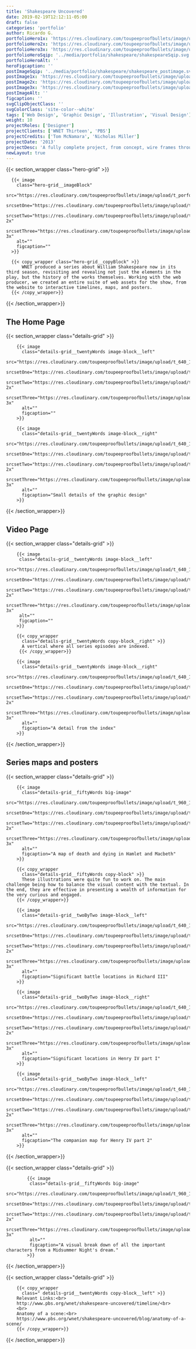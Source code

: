 ```yaml
---
title: 'Shakespeare Uncovered'
date: 2019-02-19T12:12:11-05:00
draft: false
categories: 'portfolio'
author: Ricardo G.
portfolioHero1x: 'https://res.cloudinary.com/toupeeproofbullets/image/upload/q_80,t_portfolio_hero_16_9/v1581539539/wnet/shakespeareHP.jpg'
portfolioHero2x: 'https://res.cloudinary.com/toupeeproofbullets/image/upload/q_80,t_portfolio_hero_2x/v1581539539/wnet/shakespeareHP.jpg'
portfolioHero3x: 'https://res.cloudinary.com/toupeeproofbullets/image/upload/q_80,t_portfolio_hero_3x/v1581539539/wnet/shakespeareHP.jpg'
portfolioHeroSqip: '../media/portfolio/shakespeare/shakespeareSqip.svg'
portfolioHeroAlt: ''
heroFigcaption: ''
postImageSqip: '../media/portfolio/shakespeare/shakespeare_postimage.svg'
postImage1x: 'https://res.cloudinary.com/toupeeproofbullets/image/upload/t_hp_portfolio/v1581539539/wnet/shakespeareHP.jpg'
postImage2x: 'https://res.cloudinary.com/toupeeproofbullets/image/upload/t_hp_portfolio_2x/v1581539539/wnet/shakespeareHP.jpg'
postImage3x: 'https://res.cloudinary.com/toupeeproofbullets/image/upload/t_hp_portfolio_3x/v1581539539/wnet/shakespeareHP.jpg'
postImageAlt: ''
figcaption: ''
svgClipObjectClass: ''
svgColorClass: 'site-color--white'
tags: ['Web Design', 'Graphic Design', 'Illustration', 'Visual Design']
weight: 10
projectRoles: ['Designer']
projectClients: ['WNET Thirteen', 'PBS']
projectCredits: ['Tom McNamara', 'Nicholas Miller']
projectDate: '2013'
projectDesc: 'A fully complete project, from concept, wire frames through website to additional Illustrations and posters'
newLayout: true
---
```


{{< section_wrapper class="hero-grid" >}}

      {{< image
        class="hero-grid__imageBlock"
        src="https://res.cloudinary.com/toupeeproofbullets/image/upload/t_porfolio_hero_1280_1x/v1548802959/wnet/shakespeareuncovered_hp_top.jpg"
        srcsetOne="https://res.cloudinary.com/toupeeproofbullets/image/upload/t_porfolio_hero_1280_1x/v1548802959/wnet/shakespeareuncovered_hp_top.jpg"
        srcsetTwo="https://res.cloudinary.com/toupeeproofbullets/image/upload/t_porfolio_hero_1280_2x/v1548802959/wnet/shakespeareuncovered_hp_top.jpg 2x"
        srcsetThree="https://res.cloudinary.com/toupeeproofbullets/image/upload/t_porfolio_hero_1280_3x/v1548802959/wnet/shakespeareuncovered_hp_top.jpg 3x"
        alt=""
        figcaption=""
      >}}

      {{< copy_wrapper class="hero-grid__copyBlock" >}}
          WNET produced a series about William Shakespeare now in its third season, revisiting and revealing not just the elements in the play, but the history of the works themselves. Working with the web producer, we created an entire suite of web assets for the show, from the website to interactive timelines, maps, and posters.
      {{< /copy_wrapper>}}
{{< /section_wrapper>}}

## The Home Page

{{< section_wrapper class="details-grid" >}}

        {{< image
          class="details-grid__twentyWords image-block__left"
          src="https://res.cloudinary.com/toupeeproofbullets/image/upload/t_640_1x/v1581613639/wnet/shakespeareuncovered.hp.jpg"
          srcsetOne="https://res.cloudinary.com/toupeeproofbullets/image/upload/t_640_1x/v1581613639/wnet/shakespeareuncovered.hp.jpg"
          srcsetTwo="https://res.cloudinary.com/toupeeproofbullets/image/upload/t_640_2x/v1581613639/wnet/shakespeareuncovered.hp.jpg 2x"
          srcsetThree="https://res.cloudinary.com/toupeeproofbullets/image/upload/t_640_3x/v1581613639/wnet/shakespeareuncovered.hp.jpg 3x"
          alt=""
          figcaption=""
        >}}

        {{< image
          class="details-grid__twentyWords image-block__right"
          src="https://res.cloudinary.com/toupeeproofbullets/image/upload/t_640_1x/v1583439562/wnet/shakespeare.detail.png"
          srcsetOne="https://res.cloudinary.com/toupeeproofbullets/image/upload/t_640_1x/v1583439562/wnet/shakespeare.detail.png"
          srcsetTwo="https://res.cloudinary.com/toupeeproofbullets/image/upload/t_640_2x/v1583439562/wnet/shakespeare.detail.png 2x"
          srcsetThree="https://res.cloudinary.com/toupeeproofbullets/image/upload/t_640_3x/v1583439562/wnet/shakespeare.detail.png 3x"
          alt=""
          figcaption="Small details of the graphic design"
        >}}

{{< /section_wrapper>}}

## Video Page

{{< section_wrapper class="details-grid" >}}

        {{< image
         class="details-grid__twentyWords image-block__left"
         src="https://res.cloudinary.com/toupeeproofbullets/image/upload/t_640_1x/v1581613638/wnet/shakespeareuncovered.video.jpg"
         srcsetOne="https://res.cloudinary.com/toupeeproofbullets/image/upload/t_640_1x/v1581613638/wnet/shakespeareuncovered.video.jpg"
         srcsetTwo="https://res.cloudinary.com/toupeeproofbullets/image/upload/t_640_2x/v1581613638/wnet/shakespeareuncovered.video.jpg 2x"
         srcsetThree="https://res.cloudinary.com/toupeeproofbullets/image/upload/t_640_3x/v1581613638/wnet/shakespeareuncovered.video.jpg 3x"
         alt=""
         figcaption=""
        >}}

        {{< copy_wrapper
          class="details-grid__twentyWords copy-block__right" >}}
          A vertical where all series episodes are indexed.
         {{< /copy_wrapper>}}

        {{< image
          class="details-grid__twentyWords image-block__right"
          src="https://res.cloudinary.com/toupeeproofbullets/image/upload/t_640_1x/v1583439561/wnet/shakespeare.Video.detail.jpg"
          srcsetOne="https://res.cloudinary.com/toupeeproofbullets/image/upload/t_640_1x/v1583439561/wnet/shakespeare.Video.detail.jpg"
          srcsetTwo="https://res.cloudinary.com/toupeeproofbullets/image/upload/t_640_2x/v1583439561/wnet/shakespeare.Video.detail.jpg 2x"
          srcsetThree="https://res.cloudinary.com/toupeeproofbullets/image/upload/t_640_3x/v1583439561/wnet/shakespeare.Video.detail.jpg 3x"
          alt=""
          figcaption="A detail from the index"
        >}}

{{< /section_wrapper>}}

## Series maps and posters

{{< section_wrapper class="details-grid" >}}

        {{< image
          class="details-grid__fiftyWords big-image"
          src="https://res.cloudinary.com/toupeeproofbullets/image/upload/t_960_1x/v1548844265/wnet/shakespeare.deaths.jpg"
          srcsetOne="https://res.cloudinary.com/toupeeproofbullets/image/upload/t_960_1x/v1548844265/wnet/shakespeare.deaths.jpg"
          srcsetTwo="https://res.cloudinary.com/toupeeproofbullets/image/upload/t_960_2x/v1548844265/wnet/shakespeare.deaths.jpg 2x"
          srcsetThree="https://res.cloudinary.com/toupeeproofbullets/image/upload/t_960_3x/v1548844265/wnet/shakespeare.deaths.jpg 3x"
          alt=""
          figcaption="A map of death and dying in Hamlet and Macbeth"
        >}}
    
        {{< copy_wrapper
          class="details-grid__fiftyWords copy-block" >}}
          These illustrations were quite fun to work on. The main challenge being how to balance the visual content with the textual. In the end, they are effective in presenting a wealth of information for the very curious and engaged.
        {{< /copy_wrapper>}}

        {{< image
          class="details-grid__twoByTwo image-block__left"
          src="https://res.cloudinary.com/toupeeproofbullets/image/upload/t_640_1x/v1548844294/wnet/shakespeare.battles.1.5.jpg"
          srcsetOne="https://res.cloudinary.com/toupeeproofbullets/image/upload/t_640_1x/v1548844294/wnet/shakespeare.battles.1.5.jpg"
          srcsetTwo="https://res.cloudinary.com/toupeeproofbullets/image/upload/t_640_2x/v1548844294/wnet/shakespeare.battles.1.5.jpg 2x"
          srcsetThree="https://res.cloudinary.com/toupeeproofbullets/image/upload/t_640_3x/v1548844294/wnet/shakespeare.battles.1.5.jpg 3x"
          alt=""
          figcaption="Significant battle locations in Richard III"
        >}}

        {{< image
          class="details-grid__twoByTwo image-block__right"
          src="https://res.cloudinary.com/toupeeproofbullets/image/upload/t_640_1x/v1548844425/wnet/shakespeare.battles.2.jpg"
          srcsetOne="https://res.cloudinary.com/toupeeproofbullets/image/upload/t_640_1x/v1548844425/wnet/shakespeare.battles.2.jpg"
          srcsetTwo="https://res.cloudinary.com/toupeeproofbullets/image/upload/t_640_2x/v1548844425/wnet/shakespeare.battles.2.jpg 2x"
          srcsetThree="https://res.cloudinary.com/toupeeproofbullets/image/upload/t_640_3x/v1548844425/wnet/shakespeare.battles.2.jpg 3x"
          alt=""
          figcaption="Significant locations in Henry IV part I"
        >}}

        {{< image
          class="details-grid__twoByTwo image-block__left"
          src="https://res.cloudinary.com/toupeeproofbullets/image/upload/t_640_1x/v1548844452/wnet/shakespeare.battles.3.3.jpg"
          srcsetOne="https://res.cloudinary.com/toupeeproofbullets/image/upload/t_640_1x/v1548844452/wnet/shakespeare.battles.3.3.jpg"
          srcsetTwo="https://res.cloudinary.com/toupeeproofbullets/image/upload/t_640_2x/v1548844452/wnet/shakespeare.battles.3.3.jpg 2x"
          srcsetThree="https://res.cloudinary.com/toupeeproofbullets/image/upload/t_640_3x/v1548844452/wnet/shakespeare.battles.3.3.jpg 3x"
          alt=""
          figcaption="The companion map for Henry IV part 2"
        >}}

{{< /section_wrapper>}}

{{< section_wrapper class="details-grid" >}}

            {{< image
             class="details-grid__fiftyWords big-image"
             src="https://res.cloudinary.com/toupeeproofbullets/image/upload/t_960_1x/v1549048191/wnet/shakespeare.forests.2.3.jpg"
             srcsetOne="https://res.cloudinary.com/toupeeproofbullets/image/upload/t_960_1x/v1549048191/wnet/shakespeare.forests.2.3.jpg"
             srcsetTwo="https://res.cloudinary.com/toupeeproofbullets/image/upload/t_960_2x/v1549048191/wnet/shakespeare.forests.2.3.jpg 2x"
             srcsetThree="https://res.cloudinary.com/toupeeproofbullets/image/upload/t_960_3x/v1549048191/wnet/shakespeare.forests.2.3.jpg 3x"
             alt=""
             figcaption="A visual break down of all the important characters from a Midsummer Night's dream."
            >}}

{{< /section_wrapper>}}

{{< section_wrapper class="details-grid" >}}

        {{< copy_wrapper
          class=" details-grid__twentyWords copy-block__left" >}}
        Relevant Links:<br>
        http://www.pbs.org/wnet/shakespeare-uncovered/timeline/<br>
        <br>
        Anatomy of a scene:<br>
        https://www.pbs.org/wnet/shakespeare-uncovered/blog/anatomy-of-a-scene/
        {{< /copy_wrapper>}}

{{< /section_wrapper>}}
